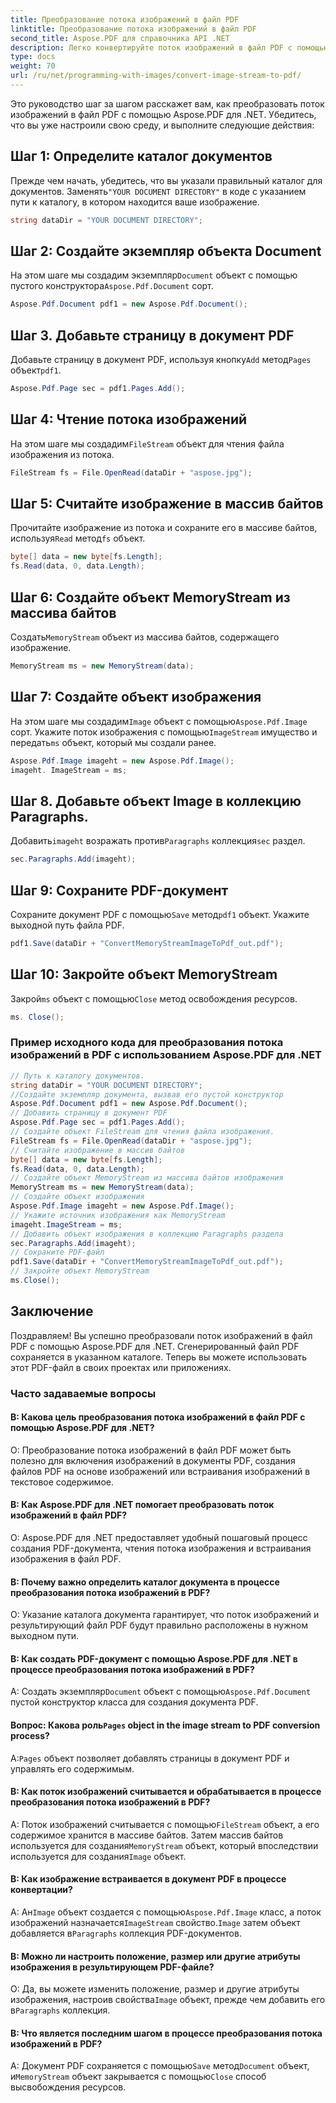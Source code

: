 ```yaml
---
title: Преобразование потока изображений в файл PDF
linktitle: Преобразование потока изображений в файл PDF
second_title: Aspose.PDF для справочника API .NET
description: Легко конвертируйте поток изображений в файл PDF с помощью Aspose.PDF для .NET.
type: docs
weight: 70
url: /ru/net/programming-with-images/convert-image-stream-to-pdf/
---
```

Это руководство шаг за шагом расскажет вам, как преобразовать поток изображений в файл PDF с помощью Aspose.PDF для .NET. Убедитесь, что вы уже настроили свою среду, и выполните следующие действия:

## Шаг 1: Определите каталог документов

 Прежде чем начать, убедитесь, что вы указали правильный каталог для документов. Заменять`"YOUR DOCUMENT DIRECTORY"` в коде с указанием пути к каталогу, в котором находится ваше изображение.

```csharp
string dataDir = "YOUR DOCUMENT DIRECTORY";
```

## Шаг 2: Создайте экземпляр объекта Document

 На этом шаге мы создадим экземпляр`Document` объект с помощью пустого конструктора`Aspose.Pdf.Document` сорт.

```csharp
Aspose.Pdf.Document pdf1 = new Aspose.Pdf.Document();
```

## Шаг 3. Добавьте страницу в документ PDF

 Добавьте страницу в документ PDF, используя кнопку`Add` метод`Pages` объект`pdf1`.

```csharp
Aspose.Pdf.Page sec = pdf1.Pages.Add();
```

## Шаг 4: Чтение потока изображений

 На этом шаге мы создадим`FileStream` объект для чтения файла изображения из потока.

```csharp
FileStream fs = File.OpenRead(dataDir + "aspose.jpg");
```

## Шаг 5: Считайте изображение в массив байтов

 Прочитайте изображение из потока и сохраните его в массиве байтов, используя`Read` метод`fs` объект.

```csharp
byte[] data = new byte[fs.Length];
fs.Read(data, 0, data.Length);
```

## Шаг 6: Создайте объект MemoryStream из массива байтов

 Создать`MemoryStream` объект из массива байтов, содержащего изображение.

```csharp
MemoryStream ms = new MemoryStream(data);
```

## Шаг 7: Создайте объект изображения

 На этом шаге мы создадим`Image` объект с помощью`Aspose.Pdf.Image` сорт. Укажите поток изображения с помощью`ImageStream` имущество и передать`ms` объект, который мы создали ранее.

```csharp
Aspose.Pdf.Image imageht = new Aspose.Pdf.Image();
imageht. ImageStream = ms;
```

## Шаг 8. Добавьте объект Image в коллекцию Paragraphs.

 Добавить`imageht` возражать против`Paragraphs` коллекция`sec` раздел.

```csharp
sec.Paragraphs.Add(imageht);
```

## Шаг 9: Сохраните PDF-документ

 Сохраните документ PDF с помощью`Save` метод`pdf1` объект. Укажите выходной путь файла PDF.

```csharp
pdf1.Save(dataDir + "ConvertMemoryStreamImageToPdf_out.pdf");
```

## Шаг 10: Закройте объект MemoryStream

 Закрой`ms` объект с помощью`Close` метод освобождения ресурсов.

```csharp
ms. Close();
```

### Пример исходного кода для преобразования потока изображений в PDF с использованием Aspose.PDF для .NET 
```csharp
// Путь к каталогу документов.
string dataDir = "YOUR DOCUMENT DIRECTORY";
//Создайте экземпляр документа, вызвав его пустой конструктор
Aspose.Pdf.Document pdf1 = new Aspose.Pdf.Document();
// Добавить страницу в документ PDF
Aspose.Pdf.Page sec = pdf1.Pages.Add();
// Создайте объект FileStream для чтения файла изображения.
FileStream fs = File.OpenRead(dataDir + "aspose.jpg");
// Считайте изображение в массив байтов
byte[] data = new byte[fs.Length];
fs.Read(data, 0, data.Length);
// Создайте объект MemoryStream из массива байтов изображения
MemoryStream ms = new MemoryStream(data);
// Создайте объект изображения
Aspose.Pdf.Image imageht = new Aspose.Pdf.Image();
// Укажите источник изображения как MemoryStream
imageht.ImageStream = ms;
// Добавить объект изображения в коллекцию Paragraphs раздела
sec.Paragraphs.Add(imageht);
// Сохраните PDF-файл
pdf1.Save(dataDir + "ConvertMemoryStreamImageToPdf_out.pdf");
// Закройте объект MemoryStream
ms.Close();
```

## Заключение

Поздравляем! Вы успешно преобразовали поток изображений в файл PDF с помощью Aspose.PDF для .NET. Сгенерированный файл PDF сохраняется в указанном каталоге. Теперь вы можете использовать этот PDF-файл в своих проектах или приложениях.

### Часто задаваемые вопросы

#### В: Какова цель преобразования потока изображений в файл PDF с помощью Aspose.PDF для .NET?

О: Преобразование потока изображений в файл PDF может быть полезно для включения изображений в документы PDF, создания файлов PDF на основе изображений или встраивания изображений в текстовое содержимое.

#### В: Как Aspose.PDF для .NET помогает преобразовать поток изображений в файл PDF?

О: Aspose.PDF для .NET предоставляет удобный пошаговый процесс создания PDF-документа, чтения потока изображения и встраивания изображения в файл PDF.

#### В: Почему важно определить каталог документа в процессе преобразования потока изображений в PDF?

О: Указание каталога документа гарантирует, что поток изображений и результирующий файл PDF будут правильно расположены в нужном выходном пути.

#### В: Как создать PDF-документ с помощью Aspose.PDF для .NET в процессе преобразования потока изображений в PDF?

 A: Создать экземпляр`Document` объект с помощью`Aspose.Pdf.Document` пустой конструктор класса для создания документа PDF.

####  Вопрос: Какова роль`Pages` object in the image stream to PDF conversion process?

 А:`Pages` объект позволяет добавлять страницы в документ PDF и управлять его содержимым.

#### В: Как поток изображений считывается и обрабатывается в процессе преобразования потока изображений в PDF?

 A: Поток изображений считывается с помощью`FileStream` объект, а его содержимое хранится в массиве байтов. Затем массив байтов используется для создания`MemoryStream` объект, который впоследствии используется для создания`Image` объект.

#### В: Как изображение встраивается в документ PDF в процессе конвертации?

 А: Ан`Image` объект создается с помощью`Aspose.Pdf.Image` класс, а поток изображений назначается`ImageStream` свойство.`Image` затем объект добавляется в`Paragraphs` коллекция PDF-документов.

#### В: Можно ли настроить положение, размер или другие атрибуты изображения в результирующем PDF-файле?

 О: Да, вы можете изменить положение, размер и другие атрибуты изображения, настроив свойства`Image` объект, прежде чем добавить его в`Paragraphs` коллекция.

#### В: Что является последним шагом в процессе преобразования потока изображений в PDF?

 A: Документ PDF сохраняется с помощью`Save` метод`Document` объект, и`MemoryStream` объект закрывается с помощью`Close` способ высвобождения ресурсов.